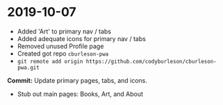 # 2019-10-07

- Added 'Art' to primary nav / tabs
- Added adequate icons for primary nav / tabs
- Removed unused Profile page
- Created got repo `cburleson-pwa`
- `git remote add origin https://github.com/codyburleson/cburleson-pwa.git`

**Commit:** Update primary pages, tabs, and icons.

- Stub out main pages: Books, Art, and About

